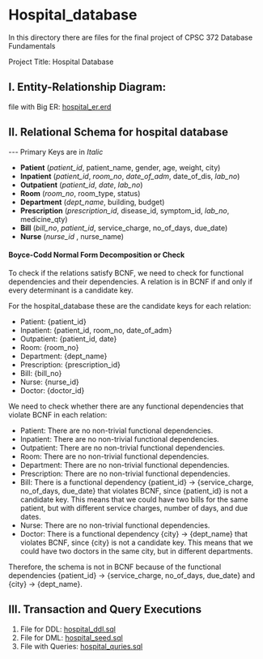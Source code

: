# Hospital_database

In this directory there are files for the final project of CPSC 372  Database Fundamentals

Project Title: Hospital Database

## I. Entity-Relationship Diagram: 

file with Big ER: [hospital_er.erd](https://github.com/enockniyonkuru/hospital_database/blob/main/hospital_er.erd)

## II. Relational Schema for hospital database 

--- Primary Keys are in _Italic_


* __Patient__ (_patient_id_, patient_name, gender, age, weight, city)
* __Inpatient__ (_patient_id_, _room_no_, _date_of_adm_, date_of_dis, _lab_no_)
* __Outpatient__ (_patient_id_, _date_, _lab_no_)
* __Room__ (_room_no_, room_type, status)
* __Department__ (_dept_name_, building, budget)
* __Prescription__ (_prescription_id_, disease_id, symptom_id, _lab_no_, medicine_qty)
* __Bill__ (_bill_no_, _patient_id_, service_charge, no_of_days, due_date)
* __Nurse__ (_nurse_id_ , nurse_name)

#### Boyce-Codd Normal Form Decomposition or Check 

To check if the relations satisfy BCNF, we need to check for functional dependencies and their dependencies. 
A relation is in BCNF if and only if every determinant is a candidate key. 

For the hospital_database these are the candidate keys for each relation: 

- Patient: {patient_id}
- Inpatient: {patient_id, room_no, date_of_adm}
- Outpatient: {patient_id, date}
- Room: {room_no}
- Department: {dept_name}
- Prescription: {prescription_id}
- Bill: {bill_no}
- Nurse: {nurse_id}
- Doctor: {doctor_id}

We need to check whether there are any functional dependencies that violate BCNF in each relation:

- Patient: There are no non-trivial functional dependencies.
- Inpatient: There are no non-trivial functional dependencies.
- Outpatient: There are no non-trivial functional dependencies.
- Room: There are no non-trivial functional dependencies.
- Department: There are no non-trivial functional dependencies.
- Prescription: There are no non-trivial functional dependencies.
- Bill: There is a functional dependency {patient_id} -> {service_charge, no_of_days, due_date} that violates BCNF, since {patient_id} is not a candidate key. This means that we could have two bills for the same patient, but with different service charges, number of days, and due dates.
- Nurse: There are no non-trivial functional dependencies.
- Doctor: There is a functional dependency {city} -> {dept_name} that violates BCNF, since {city} is not a candidate key. This means that we could have two doctors in the same city, but in different departments.

Therefore, the schema is not in BCNF because of the functional dependencies {patient_id} -> {service_charge, no_of_days, due_date} and {city} -> {dept_name}.



## III. Transaction and Query Executions

1. File for DDL: [hospital_ddl.sql](https://github.com/enockniyonkuru/hospital_database/blob/main/hospital_ddl.sql)
2. File for DML: [hospital_seed.sql](https://github.com/enockniyonkuru/hospital_database/blob/main/hospital_seed.sql)
3. File with Queries: [hospital_quries.sql](https://github.com/enockniyonkuru/hospital_database/blob/main/hospital_quries.sql)
